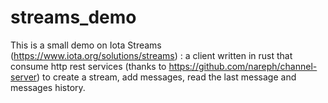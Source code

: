 # streams_demo
This is a small demo on Iota Streams (https://www.iota.org/solutions/streams) : a client written in rust that consume http rest services (thanks to https://github.com/nareph/channel-server) to create a stream, add messages, read the last message and messages history.
